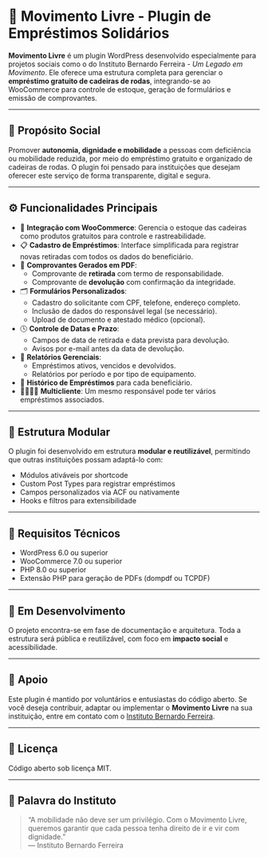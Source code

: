 # 🦽 Movimento Livre - Plugin de Empréstimos Solidários

**Movimento Livre** é um plugin WordPress desenvolvido especialmente para projetos sociais como o do Instituto Bernardo Ferreira - *Um Legado em Movimento*. Ele oferece uma estrutura completa para gerenciar o **empréstimo gratuito de cadeiras de rodas**, integrando-se ao WooCommerce para controle de estoque, geração de formulários e emissão de comprovantes.

---

## 🎯 Propósito Social

Promover **autonomia, dignidade e mobilidade** a pessoas com deficiência ou mobilidade reduzida, por meio do empréstimo gratuito e organizado de cadeiras de rodas. O plugin foi pensado para instituições que desejam oferecer este serviço de forma transparente, digital e segura.

---

## ⚙️ Funcionalidades Principais

- 🛒 **Integração com WooCommerce**: Gerencia o estoque das cadeiras como produtos gratuitos para controle e rastreabilidade.
- 📋 **Cadastro de Empréstimos**: Interface simplificada para registrar novas retiradas com todos os dados do beneficiário.
- 🧾 **Comprovantes Gerados em PDF**:
  - Comprovante de **retirada** com termo de responsabilidade.
  - Comprovante de **devolução** com confirmação da integridade.
- 🗂️ **Formulários Personalizados**:
  - Cadastro do solicitante com CPF, telefone, endereço completo.
  - Inclusão de dados do responsável legal (se necessário).
  - Upload de documento e atestado médico (opcional).
- 🕓 **Controle de Datas e Prazo**:
  - Campos de data de retirada e data prevista para devolução.
  - Avisos por e-mail antes da data de devolução.
- 🧮 **Relatórios Gerenciais**:
  - Empréstimos ativos, vencidos e devolvidos.
  - Relatórios por período e por tipo de equipamento.
- 🔄 **Histórico de Empréstimos** para cada beneficiário.
- 👨‍👩‍👧‍👦 **Multicliente**: Um mesmo responsável pode ter vários empréstimos associados.

---

## 🔌 Estrutura Modular

O plugin foi desenvolvido em estrutura **modular e reutilizável**, permitindo que outras instituições possam adaptá-lo com:

- Módulos ativáveis por shortcode
- Custom Post Types para registrar empréstimos
- Campos personalizados via ACF ou nativamente
- Hooks e filtros para extensibilidade

---

## 🧰 Requisitos Técnicos

- WordPress 6.0 ou superior
- WooCommerce 7.0 ou superior
- PHP 8.0 ou superior
- Extensão PHP para geração de PDFs (dompdf ou TCPDF)

---

## 🚧 Em Desenvolvimento

O projeto encontra-se em fase de documentação e arquitetura. Toda a estrutura será pública e reutilizável, com foco em **impacto social** e acessibilidade.

---

## 🤝 Apoio

Este plugin é mantido por voluntários e entusiastas do código aberto. Se você deseja contribuir, adaptar ou implementar o **Movimento Livre** na sua instituição, entre em contato com o [Instituto Bernardo Ferreira](#).

---

## 📄 Licença

Código aberto sob licença MIT.

---

## 📌 Palavra do Instituto

> “A mobilidade não deve ser um privilégio. Com o Movimento Livre, queremos garantir que cada pessoa tenha direito de ir e vir com dignidade.”  
> — Instituto Bernardo Ferreira

